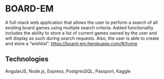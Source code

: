 # BOARD-EM

A full-stack web application that allows the user to perform a search of all existing board games using multiple search criteria. Added functionality includes the ability to store a list of current games owned by the user and will display as such during search requests. Also, the user is able to create and store a “wishlist”. https://board-em.herokuapp.com/#/home


## Technologies

AngularJS, Node.js, Express, PostgresSQL, Passport, Kaggle

